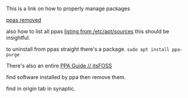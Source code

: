 This is a link on how to properly manage packages

[ppas removed](https://askubuntu.com/questions/307/how-can-ppas-be-removed)

also how to list all ppas
[listing from /etc/apt/sources](https://askubuntu.com/questions/148932/how-can-i-get-a-list-of-all-repositories-and-ppas-from-the-command-line-into-an)
this should be insightful.


to uninstall from ppas straight there's a package.
`sudo apt install ppa-purge`

There's also an entire
[PPA Guide // itsFOSS](https://itsfoss.com/ppa-guide/)

find software installed by ppa then remove them.

find in origin tab in synaptic.